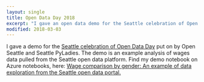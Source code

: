 ```yaml
---
layout: single
title: Open Data Day 2018
excerpt: "I gave an open data demo for the Seattle celebration of Open Data Day."
modified: 2018-03-03
---
```


I gave a demo for the [Seattle celebration of Open Data Day](https://www.meetup.com/openseattle/events/248143078/) 
put on by Open Seattle and Seattle PyLadies.  The demo is an
example analysis of wages data pulled from the Seattle open
data platform.  Find my demo notebook on Azure notebooks, here:
[Wage comparison by gender: An example of data exploration from the Seattle open data portal.](https://notebooks.azure.com/mtpatter/libraries/odd2018/html/wages_by_gender.ipynb)
